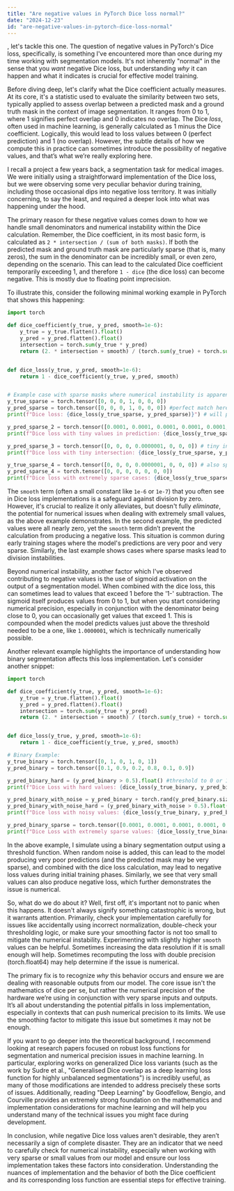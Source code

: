 ```yaml
---
title: "Are negative values in PyTorch Dice loss normal?"
date: "2024-12-23"
id: "are-negative-values-in-pytorch-dice-loss-normal"
---
```


, let's tackle this one. The question of negative values in PyTorch's Dice loss, specifically, is something I've encountered more than once during my time working with segmentation models. It's not inherently "normal" in the sense that you *want* negative Dice loss, but understanding *why* it can happen and what it indicates is crucial for effective model training.

Before diving deep, let's clarify what the Dice coefficient actually measures. At its core, it's a statistic used to evaluate the similarity between two sets, typically applied to assess overlap between a predicted mask and a ground truth mask in the context of image segmentation. It ranges from 0 to 1, where 1 signifies perfect overlap and 0 indicates no overlap. The Dice *loss*, often used in machine learning, is generally calculated as 1 minus the Dice coefficient. Logically, this would lead to loss values between 0 (perfect prediction) and 1 (no overlap). However, the subtle details of how we compute this in practice can sometimes introduce the possibility of negative values, and that’s what we’re really exploring here.

I recall a project a few years back, a segmentation task for medical images. We were initially using a straightforward implementation of the Dice loss, but we were observing some very peculiar behavior during training, including those occasional dips into negative loss territory. It was initially concerning, to say the least, and required a deeper look into what was happening under the hood.

The primary reason for these negative values comes down to how we handle small denominators and numerical instability within the Dice calculation. Remember, the Dice coefficient, in its most basic form, is calculated as `2 * intersection / (sum of both masks)`. If both the predicted mask and ground truth mask are particularly sparse (that is, many zeros), the sum in the denominator can be incredibly small, or even zero, depending on the scenario. This can lead to the calculated Dice coefficient temporarily exceeding 1, and therefore `1 - dice` (the dice loss) can become negative. This is mostly due to floating point imprecision.

To illustrate this, consider the following minimal working example in PyTorch that shows this happening:

```python
import torch

def dice_coefficient(y_true, y_pred, smooth=1e-6):
    y_true = y_true.flatten().float()
    y_pred = y_pred.flatten().float()
    intersection = torch.sum(y_true * y_pred)
    return (2. * intersection + smooth) / (torch.sum(y_true) + torch.sum(y_pred) + smooth)


def dice_loss(y_true, y_pred, smooth=1e-6):
    return 1 - dice_coefficient(y_true, y_pred, smooth)


# Example case with sparse masks where numerical instability is apparent.
y_true_sparse = torch.tensor([0, 0, 0, 1, 0, 0, 0])
y_pred_sparse = torch.tensor([0, 0, 0, 1, 0, 0, 0]) #perfect match here
print(f"Dice loss: {dice_loss(y_true_sparse, y_pred_sparse)}") # will print close to zero, which is good.

y_pred_sparse_2 = torch.tensor([0.0001, 0.0001, 0.0001, 0.0001, 0.0001, 0.0001, 0.0001]) # tiny values
print(f"Dice loss with tiny values in prediction: {dice_loss(y_true_sparse, y_pred_sparse_2)}") # will print a value below 0

y_pred_sparse_3 = torch.tensor([0, 0, 0, 0.0000001, 0, 0, 0]) # tiny intersection
print(f"Dice loss with tiny intersection: {dice_loss(y_true_sparse, y_pred_sparse_3)}") # will print a value closer to 1.

y_true_sparse_4 = torch.tensor([0, 0, 0, 0.0000001, 0, 0, 0]) # also sparse
y_pred_sparse_4 = torch.tensor([0, 0, 0, 0, 0, 0, 0])
print(f"Dice loss with extremely sparse cases: {dice_loss(y_true_sparse_4, y_pred_sparse_4)}") #Will print a value < 0
```

The `smooth` term (often a small constant like `1e-6` or `1e-7`) that you often see in Dice loss implementations is a safeguard against division by zero. However, it's crucial to realize it only alleviates, but doesn't fully *eliminate*, the potential for numerical issues when dealing with extremely small values, as the above example demonstrates. In the second example, the predicted values were all nearly zero, yet the `smooth` term didn’t prevent the calculation from producing a negative loss. This situation is common during early training stages where the model's predictions are very poor and very sparse. Similarly, the last example shows cases where sparse masks lead to division instabilities.

Beyond numerical instability, another factor which I've observed contributing to negative values is the use of sigmoid activation on the output of a segmentation model. When combined with the dice loss, this can sometimes lead to values that exceed 1 before the '1-' subtraction. The sigmoid itself produces values from 0 to 1, but when you start considering numerical precision, especially in conjunction with the denominator being close to 0, you can occasionally get values that exceed 1. This is compounded when the model predicts values just above the threshold needed to be a one, like `1.0000001`, which is technically numerically possible.

Another relevant example highlights the importance of understanding how binary segmentation affects this loss implementation. Let's consider another snippet:

```python
import torch

def dice_coefficient(y_true, y_pred, smooth=1e-6):
    y_true = y_true.flatten().float()
    y_pred = y_pred.flatten().float()
    intersection = torch.sum(y_true * y_pred)
    return (2. * intersection + smooth) / (torch.sum(y_true) + torch.sum(y_pred) + smooth)


def dice_loss(y_true, y_pred, smooth=1e-6):
    return 1 - dice_coefficient(y_true, y_pred, smooth)

# Binary Example:
y_true_binary = torch.tensor([0, 1, 0, 1, 0, 1])
y_pred_binary = torch.tensor([0.1, 0.9, 0.2, 0.8, 0.1, 0.9])

y_pred_binary_hard = (y_pred_binary > 0.5).float() #threshold to 0 or 1 values
print(f"Dice Loss with hard values: {dice_loss(y_true_binary, y_pred_binary_hard)}") #Should be reasonable loss

y_pred_binary_with_noise = y_pred_binary + torch.rand(y_pred_binary.size()) * 0.1 # add some noise
y_pred_binary_with_noise_hard = (y_pred_binary_with_noise > 0.5).float() #threshold to 0 or 1 values
print(f"Dice loss with noisy values: {dice_loss(y_true_binary, y_pred_binary_with_noise_hard)}") #May be negative.

y_pred_binary_sparse = torch.tensor([0.0001, 0.0001, 0.0001, 0.0001, 0.0001, 0.0001])
print(f"Dice Loss with extremely sparse values: {dice_loss(y_true_binary, y_pred_binary_sparse)}") #Can be negative with small values,
```

In the above example, I simulate using a binary segmentation output using a threshold function. When random noise is added, this can lead to the model producing very poor predictions (and the predicted mask may be very sparse), and combined with the dice loss calculation, may lead to negative loss values during initial training phases. Similarly, we see that very small values can also produce negative loss, which further demonstrates the issue is numerical.

So, what do we do about it? Well, first off, it's important not to panic when this happens. It doesn't always signify something catastrophic is wrong, but it warrants attention. Primarily, check your implementation carefully for issues like accidentally using incorrect normalization, double-check your thresholding logic, or make sure your smoothing factor is not too small to mitigate the numerical instability. Experimenting with slightly higher `smooth` values can be helpful. Sometimes increasing the data resolution if it is small enough will help. Sometimes recomputing the loss with double precision (torch.float64) may help determine if the issue is numerical.

The primary fix is to recognize *why* this behavior occurs and ensure we are dealing with reasonable outputs from our model. The core issue isn't the mathematics of dice per se, but rather the numerical precision of the hardware we’re using in conjunction with very sparse inputs and outputs. It’s all about understanding the potential pitfalls in loss implementation, especially in contexts that can push numerical precision to its limits. We use the smoothing factor to mitigate this issue but sometimes it may not be enough.

If you want to go deeper into the theoretical background, I recommend looking at research papers focused on robust loss functions for segmentation and numerical precision issues in machine learning. In particular, exploring works on generalized Dice loss variants (such as the work by Sudre et al., "Generalised Dice overlap as a deep learning loss function for highly unbalanced segmentations") is incredibly useful, as many of those modifications are intended to address precisely these sorts of issues. Additionally, reading "Deep Learning" by Goodfellow, Bengio, and Courville provides an extremely strong foundation on the mathematics and implementation considerations for machine learning and will help you understand many of the technical issues you might face during development.

In conclusion, while negative Dice loss values aren't desirable, they aren’t necessarily a sign of complete disaster. They are an indicator that we need to carefully check for numerical instability, especially when working with very sparse or small values from our model and ensure our loss implementation takes these factors into consideration. Understanding the nuances of implementation and the behavior of both the Dice coefficient and its corresponding loss function are essential steps for effective training.
